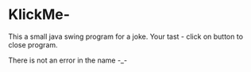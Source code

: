 # KlickMe-
This a small java swing program for a joke.
Your tast - click on button to close program. 

There is not an error in the name -_-
